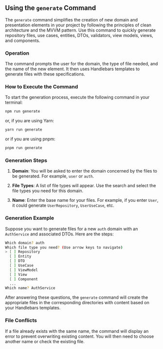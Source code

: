 ## Using the `generate` Command

The `generate` command simplifies the creation of new domain and presentation elements in your project by following the principles of clean architecture and the MVVM pattern. Use this command to quickly generate repository files, use cases, entities, DTOs, validators, view models, views, and components.

### Operation

The command prompts the user for the domain, the type of file needed, and the name of the new element. It then uses Handlebars templates to generate files with these specifications.

### How to Execute the Command
To start the generation process, execute the following command in your terminal:
```bash
npm run generate
```
or, if you are using Yarn:
```bash
yarn run generate
```
or if you are using pnpm:
```bash
pnpm run generate
```

### Generation Steps

1. **Domain**: You will be asked to enter the domain concerned by the files to be generated. For example, `user` or `auth`.

2. **File Types**: A list of file types will appear. Use the search and select the file types you need for this domain.

3. **Name**: Enter the base name for your files. For example, if you enter `User`, it could generate `UserRepository`, `UserUseCase`, etc.

### Generation Example

Suppose you want to generate files for a new `auth` domain with an `AuthService` and associated DTOs. Here are the steps:
```bash
Which domain? auth
Which file type you need? (Use arrow keys to navigate)
> [ ] Repository
  [ ] Entity
  [ ] DTO
  [ ] UseCase
  [ ] ViewModel
  [ ] View
  [ ] Component
  ...
Which name? AuthService
```

After answering these questions, the `generate` command will create the appropriate files in the corresponding directories with content based on your Handlebars templates.

### File Conflicts

If a file already exists with the same name, the command will display an error to prevent overwriting existing content. You will then need to choose another name or check the existing file.
